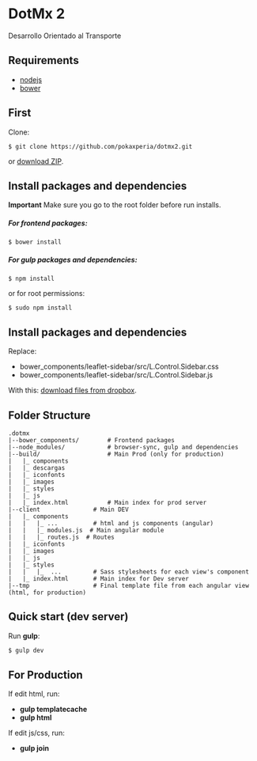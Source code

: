 DotMx 2
====================
Desarrollo Orientado al Transporte

Requirements
-------
- [nodejs](https://nodejs.org/)
- [bower](http://bower.io/#install-bower)

First
-------
Clone:

```
$ git clone https://github.com/pokaxperia/dotmx2.git
```

or [download ZIP](https://github.com/pokaxperia/dotmx2/archive/master.zip).


Install packages and dependencies
-------
**Important** Make sure you go to the root folder before run installs.
##### For frontend packages:
```
$ bower install
```
##### For gulp packages and dependencies:
```
$ npm install
```
or for root permissions:
```
$ sudo npm install
```

Install packages and dependencies
-------
Replace:
- bower_components/leaflet-sidebar/src/L.Control.Sidebar.css
- bower_components/leaflet-sidebar/src/L.Control.Sidebar.js

With this:
[download files from dropbox](https://www.dropbox.com/home/leaflet).


Folder Structure
-------
```
.dotmx
|--bower_components/        # Frontend packages
|--node_modules/            # browser-sync, gulp and dependencies
|--build/                   # Main Prod (only for production)
|   |_ components
|   |_ descargas
|   |_ iconfonts
|   |_ images
|   |_ styles
|   |_ js
|   |_ index.html           # Main index for prod server
|--client               # Main DEV
|   |_ components
|   |   |_ ...          # html and js components (angular)
|   |   |_ modules.js  # Main angular module
|   |   |_ routes.js  # Routes
|   |_ iconfonts
|   |_ images
|   |_ js
|   |_ styles
|   |   |_  ...         # Sass stylesheets for each view's component 
|   |_ index.html       # Main index for Dev server
|--tmp                  # Final template file from each angular view (html, for production)
```

Quick start (dev server)
-------
Run **gulp**:
```js
$ gulp dev
```
For Production
-------
If edit html, run:
- **gulp templatecache**
- **gulp html**


If edit js/css, run:
- **gulp join**





